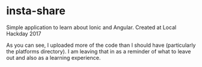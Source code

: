 # insta-share
Simple application to learn about Ionic and Angular.  Created at Local Hackday 2017

As you can see, I uploaded more of the code than I should have (particularly the platforms directory).  I am leaving that in as a reminder of what to leave out and also as a learning experience.
